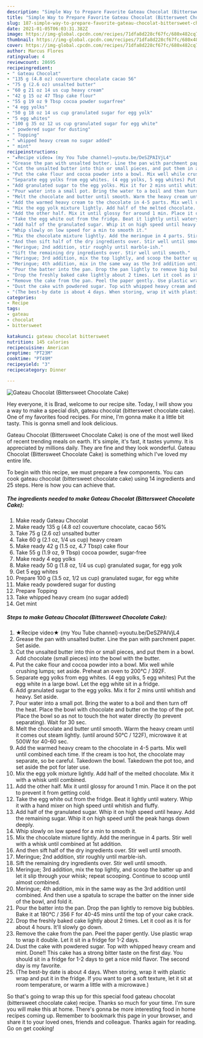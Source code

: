 ```yaml
---
description: "Simple Way to Prepare Favorite Gateau Chocolat (Bittersweet Chocolate Cake)"
title: "Simple Way to Prepare Favorite Gateau Chocolat (Bittersweet Chocolate Cake)"
slug: 187-simple-way-to-prepare-favorite-gateau-chocolat-bittersweet-chocolate-cake
date: 2021-01-05T06:03:31.382Z
image: https://img-global.cpcdn.com/recipes/71dfa8d228cf67fc/680x482cq70/gateau-chocolat-bittersweet-chocolate-cake-recipe-main-photo.jpg
thumbnail: https://img-global.cpcdn.com/recipes/71dfa8d228cf67fc/680x482cq70/gateau-chocolat-bittersweet-chocolate-cake-recipe-main-photo.jpg
cover: https://img-global.cpcdn.com/recipes/71dfa8d228cf67fc/680x482cq70/gateau-chocolat-bittersweet-chocolate-cake-recipe-main-photo.jpg
author: Marcus Flores
ratingvalue: 4
reviewcount: 28695
recipeingredient:
- " Gateau Chocolat"
- "135 g (4.8 oz) couverture chocolate cacao 56"
- "75 g (2.6 oz) unsalted butter"
- "60 g 21 oz 14 us cup heavy cream"
- "42 g 15 oz 47 Tbsp cake flour"
- "55 g 19 oz 9 Tbsp cocoa powder sugarfree"
- "4 egg yolks"
- "50 g 18 oz 14 us cup granulated sugar for egg yolk"
- "5 egg whites"
- "100 g 35 oz 12 us cup granulated sugar for egg white"
- " powdered sugar for dusting"
- " Topping"
- " whipped heavy cream no sugar added"
- " mint"
recipeinstructions:
- "★Recipe video★ (my You Tube channel)→youtu.be/DeSZPAIVjL4"
- "Grease the pan with unsalted butter. Line the pan with parchment paper. Set aside."
- "Cut the unsalted butter into thin or small pieces, and put them in a bowl. Add chocolate (small pieces) into the bowl with the butter."
- "Put the cake flour and cocoa powder into a bowl. Mix well while crushing lumps; set aside. Preheat an oven to 200℃ / 392F."
- "Separate egg yolks from egg whites. (4 egg yolks, 5 egg whites) Put the egg white in a large bowl. Let the egg white sit in a fridge."
- "Add granulated sugar to the egg yolks. Mix it for 2 mins until whitish and heavy. Set aside."
- "Pour water into a small pot. Bring the water to a boil and then turn off the heat. Place the bowl with chocolate and butter on the top of the pot. Place the bowl so as not to touch the hot water directly (to prevent separating). Wait for 30 sec."
- "Melt the chocolate and butter until smooth. Warm the heavy cream until it comes out steam lightly. (until around 50℃ / 122F), microwave it at 500W for 40-60 sec."
- "Add the warmed heavy cream to the chocolate in 4-5 parts. Mix well until combined each time. If the cream is too hot, the chocolate may separate, so be careful. Takedown the bowl. Takedown the pot too, and set aside the pot for later use."
- "Mix the egg yolk mixture lightly. Add half of the melted chocolate. Mix it with a whisk until combined."
- "Add the other half. Mix it until glossy for around 1 min. Place it on the pot to prevent it from getting cold."
- "Take the egg white out from the fridge. Beat it lightly until watery. Whip it with a hand mixer on high speed until whitish and fluffy."
- "Add half of the granulated sugar. Whip it on high speed until heavy. Add the remaining sugar. Whip it on high speed until the peak hangs down deeply."
- "Whip slowly on low speed for a min to smooth it."
- "Mix the chocolate mixture lightly. Add the meringue in 4 parts. Stir well with a whisk until combined at 1st addition."
- "And then sift half of the dry ingredients over. Stir well until smooth."
- "Meringue; 2nd addition, stir roughly until marble-ish."
- "Sift the remaining dry ingredients over. Stir well until smooth."
- "Meringue; 3rd addition, mix the top lightly, and scoop the batter up and let it slip through your whisk; repeat scooping. Continue to scoop until almost combined."
- "Meringue; 4th addition, mix in the same way as the 3rd addition until combined. And then use a spatula to scrape the batter on the inner side of the bowl, and fold it."
- "Pour the batter into the pan. Drop the pan lightly to remove big bubbles. Bake it at 180℃ / 356 F for 40-45 mins until the top of your cake crack."
- "Drop the freshly baked cake lightly about 2 times. Let it cool as it is for about 4 hours. It&#39;ll slowly go down."
- "Remove the cake from the pan. Peel the paper gently. Use plastic wrap to wrap it double. Let it sit in a fridge for 1-2 days."
- "Dust the cake with powdered sugar. Top with whipped heavy cream and mint. Done!! This cake has a strong bitter taste on the first day. You should sit in a fridge for 1-2 days to get a nice mild flavor. The second day is my favorite."
- "(The best-by date is about 4 days. When storing, wrap it with plastic wrap and put it in the fridge. If you want to get a soft texture, let it sit at room temperature, or warm a little with a microwave.)"
categories:
- Recipe
tags:
- gateau
- chocolat
- bittersweet

katakunci: gateau chocolat bittersweet 
nutrition: 145 calories
recipecuisine: American
preptime: "PT23M"
cooktime: "PT49M"
recipeyield: "3"
recipecategory: Dinner

---
```



![Gateau Chocolat (Bittersweet Chocolate Cake)](https://img-global.cpcdn.com/recipes/71dfa8d228cf67fc/680x482cq70/gateau-chocolat-bittersweet-chocolate-cake-recipe-main-photo.jpg)

Hey everyone, it is Brad, welcome to our recipe site. Today, I will show you a way to make a special dish, gateau chocolat (bittersweet chocolate cake). One of my favorites food recipes. For mine, I'm gonna make it a little bit tasty. This is gonna smell and look delicious.



Gateau Chocolat (Bittersweet Chocolate Cake) is one of the most well liked of recent trending meals on earth. It's simple, it's fast, it tastes yummy. It is appreciated by millions daily. They are fine and they look wonderful. Gateau Chocolat (Bittersweet Chocolate Cake) is something which I've loved my entire life.


To begin with this recipe, we must prepare a few components. You can cook gateau chocolat (bittersweet chocolate cake) using 14 ingredients and 25 steps. Here is how you can achieve that.

<!--inarticleads1-->

##### The ingredients needed to make Gateau Chocolat (Bittersweet Chocolate Cake):

1. Make ready  Gateau Chocolat
1. Make ready 135 g (4.8 oz) couverture chocolate, cacao 56%
1. Take 75 g (2.6 oz) unsalted butter
1. Take 60 g (2.1 oz, 1/4 us cup) heavy cream
1. Make ready 42 g (1.5 oz, 4.7 Tbsp) cake flour
1. Take 55 g (1.9 oz, 9 Tbsp) cocoa powder, sugar-free
1. Make ready 4 egg yolks
1. Make ready 50 g (1.8 oz, 1/4 us cup) granulated sugar, for egg yolk
1. Get 5 egg whites
1. Prepare 100 g (3.5 oz, 1/2 us cup) granulated sugar, for egg white
1. Make ready  powdered sugar for dusting
1. Prepare  Topping
1. Take  whipped heavy cream (no sugar added)
1. Get  mint




<!--inarticleads2-->

##### Steps to make Gateau Chocolat (Bittersweet Chocolate Cake):

1. ★Recipe video★ (my You Tube channel)→youtu.be/DeSZPAIVjL4
1. Grease the pan with unsalted butter. Line the pan with parchment paper. Set aside.
1. Cut the unsalted butter into thin or small pieces, and put them in a bowl. Add chocolate (small pieces) into the bowl with the butter.
1. Put the cake flour and cocoa powder into a bowl. Mix well while crushing lumps; set aside. Preheat an oven to 200℃ / 392F.
1. Separate egg yolks from egg whites. (4 egg yolks, 5 egg whites) Put the egg white in a large bowl. Let the egg white sit in a fridge.
1. Add granulated sugar to the egg yolks. Mix it for 2 mins until whitish and heavy. Set aside.
1. Pour water into a small pot. Bring the water to a boil and then turn off the heat. Place the bowl with chocolate and butter on the top of the pot. Place the bowl so as not to touch the hot water directly (to prevent separating). Wait for 30 sec.
1. Melt the chocolate and butter until smooth. Warm the heavy cream until it comes out steam lightly. (until around 50℃ / 122F), microwave it at 500W for 40-60 sec.
1. Add the warmed heavy cream to the chocolate in 4-5 parts. Mix well until combined each time. If the cream is too hot, the chocolate may separate, so be careful. Takedown the bowl. Takedown the pot too, and set aside the pot for later use.
1. Mix the egg yolk mixture lightly. Add half of the melted chocolate. Mix it with a whisk until combined.
1. Add the other half. Mix it until glossy for around 1 min. Place it on the pot to prevent it from getting cold.
1. Take the egg white out from the fridge. Beat it lightly until watery. Whip it with a hand mixer on high speed until whitish and fluffy.
1. Add half of the granulated sugar. Whip it on high speed until heavy. Add the remaining sugar. Whip it on high speed until the peak hangs down deeply.
1. Whip slowly on low speed for a min to smooth it.
1. Mix the chocolate mixture lightly. Add the meringue in 4 parts. Stir well with a whisk until combined at 1st addition.
1. And then sift half of the dry ingredients over. Stir well until smooth.
1. Meringue; 2nd addition, stir roughly until marble-ish.
1. Sift the remaining dry ingredients over. Stir well until smooth.
1. Meringue; 3rd addition, mix the top lightly, and scoop the batter up and let it slip through your whisk; repeat scooping. Continue to scoop until almost combined.
1. Meringue; 4th addition, mix in the same way as the 3rd addition until combined. And then use a spatula to scrape the batter on the inner side of the bowl, and fold it.
1. Pour the batter into the pan. Drop the pan lightly to remove big bubbles. Bake it at 180℃ / 356 F for 40-45 mins until the top of your cake crack.
1. Drop the freshly baked cake lightly about 2 times. Let it cool as it is for about 4 hours. It&#39;ll slowly go down.
1. Remove the cake from the pan. Peel the paper gently. Use plastic wrap to wrap it double. Let it sit in a fridge for 1-2 days.
1. Dust the cake with powdered sugar. Top with whipped heavy cream and mint. Done!! This cake has a strong bitter taste on the first day. You should sit in a fridge for 1-2 days to get a nice mild flavor. The second day is my favorite.
1. (The best-by date is about 4 days. When storing, wrap it with plastic wrap and put it in the fridge. If you want to get a soft texture, let it sit at room temperature, or warm a little with a microwave.)




So that's going to wrap this up for this special food gateau chocolat (bittersweet chocolate cake) recipe. Thanks so much for your time. I'm sure you will make this at home. There's gonna be more interesting food in home recipes coming up. Remember to bookmark this page in your browser, and share it to your loved ones, friends and colleague. Thanks again for reading. Go on get cooking!
